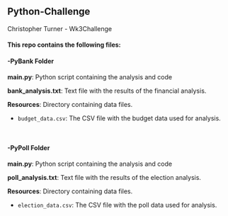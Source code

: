 ## Python-Challenge
Christopher Turner - Wk3Challenge

#### This repo contains the following files:


#### -PyBank Folder

**main.py**: Python script containing the analysis and code

**bank_analysis.txt**: Text file with the results of the financial analysis.

**Resources**: Directory containing data files.

 - `budget_data.csv`: The CSV file with the budget data used for analysis.

  
<br>

#### -PyPoll Folder

**main.py**: Python script containing the analysis and code

**poll_analysis.txt**: Text file with the results of the election analysis.

**Resources**: Directory containing data files.

- `election_data.csv`: The CSV file with the poll data used for analysis.
